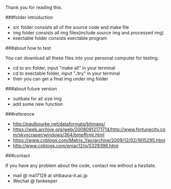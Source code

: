 Thank you for reading this.

###folder introduction

- src folder consists all of the source code and make file
- img folder consists all img files(include source img and processed img)
- exectable folder consists exectable program

###about how to test

You can download all these files into your personal computer for testing.

- cd to src folder, input "make all" in your terminal
- cd to exectable folder, input "./try" in your terminal
- then you can get a final img under img folder

###about future version

- suitbale for all size img
- add some new function

###reference

- http://paulbourke.net/dataformats/bitmaps/
- https://web.archive.org/web/20080912171714/http://www.fortunecity.com/skyscraper/windows/364/bmpffrmt.html
- https://www.cnblogs.com/Matrix_Yao/archive/2009/12/02/1615295.html
- http://www.cnblogs.com/eniac12/p/5329396.html

###contact

If you have any problem about the code,  contact me without a hesitate.

- mail @ ma17129 at shibaura-it.ac.jp
- Wechat @ fankeeper